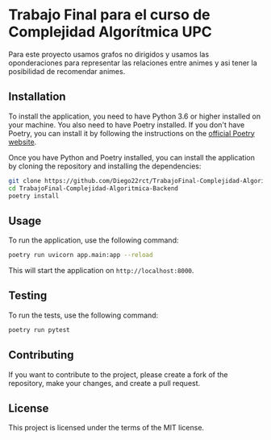 # Trabajo Final para el curso de Complejidad Algorítmica UPC

Para este proyecto usamos grafos no dirigidos y usamos las oponderaciones para representar las relaciones entre animes y asi tener la posibilidad de recomendar animes.

## Installation

To install the application, you need to have Python 3.6 or higher installed on your machine. You also need to have Poetry installed. If you don't have Poetry, you can install it by following the instructions on the [official Poetry website](https://python-poetry.org/docs/#installation).

Once you have Python and Poetry installed, you can install the application by cloning the repository and installing the dependencies:

```bash
git clone https://github.com/Diego22rct/TrabajoFinal-Complejidad-Algoritmica-Backend.git
cd TrabajoFinal-Complejidad-Algoritmica-Backend
poetry install
```

## Usage

To run the application, use the following command:

```bash
poetry run uvicorn app.main:app --reload
```

This will start the application on `http://localhost:8000`.

## Testing

To run the tests, use the following command:

```bash
poetry run pytest
```

## Contributing

If you want to contribute to the project, please create a fork of the repository, make your changes, and create a pull request.

## License

This project is licensed under the terms of the MIT license.